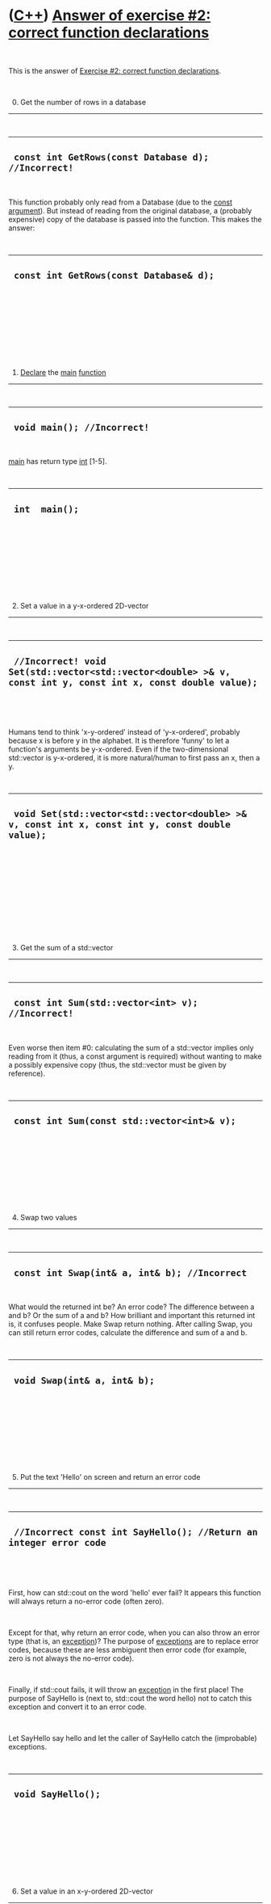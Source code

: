 



 

 

 

 

 

([C++](Cpp.md)) [Answer of exercise \#2: correct function declarations](CppExerciseCorrectFunctionDeclarationsAnswer.md)
==========================================================================================================================

 

This is the answer of [Exercise \#2: correct function
declarations](CppExerciseCorrectFunctionDeclarations.md).

 

0) Get the number of rows in a database
---------------------------------------

 

  ------------------------------------------------------
  ` const int GetRows(const Database d); //Incorrect!`
  ------------------------------------------------------

 

This function probably only read from a Database (due to the [const
argument](CppConstArgument.md)). But instead of reading from the
original database, a (probably expensive) copy of the database is passed
into the function. This makes the answer:

 

  ------------------------------------------
  ` const int GetRows(const Database& d);`
  ------------------------------------------

 

 

 

 

 

1) [Declare](CppDeclaration.md) the [main](CppMain.md) [function](CppFunction.md)
------------------------------------------------------------------------------------

 

  ------------------------------
  ` void main(); //Incorrect!`
  ------------------------------

 

[main](CppMain.md) has return type [int](CppInt.md) \[1-5\].

 

  -----------------
  ` int  main();`
  -----------------

 

 

 

 

 

2) Set a value in a y-x-ordered 2D-vector
-----------------------------------------

 

  ---------------------------------------------------------------------------------------------------------------
  ` //Incorrect! void Set(std::vector<std::vector<double> >& v, const int y, const int x, const double value);`
  ---------------------------------------------------------------------------------------------------------------

 

 

Humans tend to think 'x-y-ordered' instead of 'y-x-ordered', probably
because x is before y in the alphabet. It is therefore 'funny' to let a
function's arguments be y-x-ordered. Even if the two-dimensional
std::vector is y-x-ordered, it is more natural/human to first pass an x,
then a y.

 

  --------------------------------------------------------------------------------------------------
  ` void Set(std::vector<std::vector<double> >& v, const int x, const int y, const double value);`
  --------------------------------------------------------------------------------------------------

 

 

 

 

 

 

3) Get the sum of a std::vector
-------------------------------

 

  ----------------------------------------------------
  ` const int Sum(std::vector<int> v); //Incorrect!`
  ----------------------------------------------------

 

Even worse then item \#0: calculating the sum of a std::vector implies
only reading from it (thus, a const argument is required) without
wanting to make a possibly expensive copy (thus, the std::vector must be
given by reference).

 

  ----------------------------------------------
  ` const int Sum(const std::vector<int>& v);`
  ----------------------------------------------

 

 

 

 

 

4) Swap two values
------------------

 

  ------------------------------------------------
  ` const int Swap(int& a, int& b); //Incorrect`
  ------------------------------------------------

 

What would the returned int be? An error code? The difference between a
and b? Or the sum of a and b? How brilliant and important this returned
int is, it confuses people. Make Swap return nothing. After calling
Swap, you can still return error codes, calculate the difference and sum
of a and b.

 

  -------------------------------
  ` void Swap(int& a, int& b);`
  -------------------------------

 

 

 

 

 

5) Put the text 'Hello' on screen and return an error code
----------------------------------------------------------

 

  ---------------------------------------------------------------------
  ` //Incorrect const int SayHello(); //Return an integer error code`
  ---------------------------------------------------------------------

 

 

First, how can std::cout on the word 'hello' ever fail? It appears this
function will always return a no-error code (often zero).

 

Except for that, why return an error code, when you can also throw an
error type (that is, an [exception](CppException.md))? The purpose of
[exceptions](CppException.md) are to replace error codes, because these
are less ambiguent then error code (for example, zero is not always the
no-error code).

 

Finally, if std::cout fails, it will throw an
[exception](CppException.md) in the first place! The purpose of
SayHello is (next to, std::cout the word hello) not to catch this
exception and convert it to an error code.

 

Let SayHello say hello and let the caller of SayHello catch the
(improbable) exceptions.

 

  ---------------------
  ` void SayHello();`
  ---------------------

 

 

 

 

 

6) Set a value in an x-y-ordered 2D-vector
------------------------------------------

 

  -----------------------------------------------------------------------------------------------------------------------------------------------------------
  ` //Set a value in an x-y-ordered 2D-vector //Incorrect void Set(std::vector<std::vector<double> >& v, const int& i, const int& j, const double& value);`
  -----------------------------------------------------------------------------------------------------------------------------------------------------------

 

First (similar to \#2), why name the arguments i and j, when writing x
and y is more natural/human? Sure, programmers might like to use i and j
in their for-loops, but a coordinat in a std::vector suggests using x
and y as parameter names.

 

Secondly (although I personally feel it is more correct), one should not
pass an int or double by reference. Build-in data types should be passed
by value.

 

  --------------------------------------------------------------------------------------------------------------------------------------------
  ` //Set a value in an x-y-ordered 2D-vector void Set(std::vector<std::vector<double> >& v, const int x, const int y, const double value);`
  --------------------------------------------------------------------------------------------------------------------------------------------

 

 

 

 

 

7) Calculate the mean and standard deviation of a std::vector
-------------------------------------------------------------

 

  -----------------------------------------------------------------------------------------
  ` const double MeanAndStdDev(const std::vector<double>& v, double& mean); //Incorrect!`
  -----------------------------------------------------------------------------------------

 

A way to be able to let a function return two values. But it might feel
unnatural: passing the mean by reference and returning the standard
deviation. In my humble opinion, if you use references to 'return'
multiple values, uses references for all values.

 

  ------------------------------------------------------------------------------------
  ` void MeanAndStdDev(const std::vector<double>& v, double& mean, double& stdDev);`
  ------------------------------------------------------------------------------------

 

An alternative that I would personally also approve (but do not prefer)
is to return a std::pair. In this std::pair, it is suggested that the
first element is the mean, where the second element is the standard
deviation.

 

  --------------------------------------------------------------------------------
  ` const std::pair<double,double> MeanAndStdDev(const std::vector<double>& v);`
  --------------------------------------------------------------------------------

 

 

 

 

 

8) Display a Widget on screen using std::cout
---------------------------------------------

 

  --------------------------------------
  ` void CoutWidget(const Widget& w);`
  --------------------------------------

 

If one writes the above function, one has to write the following:

 

  ------------------------------
  ` Widget w; w.CoutWidget();`
  ------------------------------

 

But actually, one probably would have wanted to be able to write the
following:

 

  ------------------------------
  ` Widget w; std::cout << w;`
  ------------------------------

 

Also, if you want to stream Widget to a std::ostream, why not stream it
to any std::ostream?

 

  -----------------------------------------------------------------
  ` std::ostream& operator<<(std::ostream& os, const Widget& w);`
  -----------------------------------------------------------------

 

 

 

 

 

9) Assign a color to a certain square on a Rubik's cube
-------------------------------------------------------

 

  --------------------------------------------------------------------------------------------------------------------
  ` //Member function in the interface void SetSquare(const Square& s, const Color& c, RubiksCube& c); //Incorrect!`
  --------------------------------------------------------------------------------------------------------------------

 

Make interface easy to use correctly and hard to use incorrectly
(Meyers). Setting a certain color on a certain square/position of a
Rubik's cube is the equivalent of painting a certain color of a certain
square (people who actually cheat this way, swap the stickers on the
cube). This makes the function very error prone.

 

When you use a real Rubik's cube, you can only turn multiple squares.
This suggests that you might also want to write functions that turns
multiple squares (at a certain position) in a certain direction.

 

  --------------------------------------------------------------------------------------------------------
  ` //Member function in the interface void Turn(const Position& p, const Direction& d, RubiksCube& c);`
  --------------------------------------------------------------------------------------------------------

 

 

 

 

 

[References](CppReference.md)
------------------------------

 

1.  C++. International Standard. ISO/IEC 14882. Second edition.
    Paragraph 3.6.1.2
2.  http://www.parashift.com/c++-faq-lite/newbie.html\#faq-29.3 : main()
    must return int. Not void, not bool, not float. int. Just int,
    nothing but int, only int. Some compilers accept void main(), but
    that is non-standard and shouldn't be used. Instead use int main()
3.  Herb Sutter. Exceptional C++. ISBN: 0-201-61562-2. Item 21:
    void main() is nonstandard and nonportable.
4.  [Bjarne Stroustrup](CppBjarneStroustrup.md)'s homepage
    (http://www.research.att.com/\~bs/bs\_faq2.html\#void-main): 'The
    definition 'void main() { /\* ... \*/ }' is not and never has been
    C++, nor has it even been C.'
5.  alt.comp.lang.learn.c-c++ FAQ:
    http://ma.rtij.nl/acllc-c++.FAQ.html\#q3.4: 3.4 Why does everyone
    make so much fuss about "void main()"?. Because the return type of
    the main() function must be int in both C and C++. Anything else
    is undefined. Bottom line - don't try to start a thread about this
    in alt.comp.lang.learn.c-c++ as it has already been discussed many,
    many times and generates more flamage than any other topic.

 

 

 

 

 

 





 




